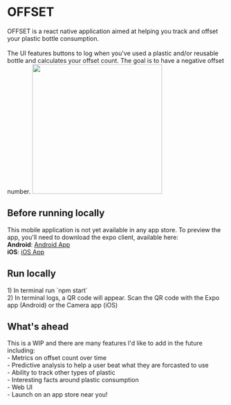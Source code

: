 <h1>OFFSET</h1>
OFFSET is a react native application aimed at helping you track and offset your plastic bottle consumption. 
<br><br>
The UI features buttons to log when you've used a plastic and/or reusable bottle and calculates your offset count. The goal is to have a negative offset number. 

<img src="https://dev-mejia-portfolio.s3.amazonaws.com/offset.png" height="300"/>

<h2>Before running locally</h2>
This mobile application is not yet available in any app store. To preview the app, you'll need to download the expo client, available here:
<br>
	<b>Android</b>: <a href="https://play.google.com/store/apps/details?id=host.exp.exponent&referrer=www">Android App</a>
	<br>
	<b>iOS</b>: <a href="https://apps.apple.com/app/apple-store/id982107779">iOS App</a>
<br>

<h2>Run locally</h2>
1) In terminal run `npm start` 
<br>
2) In terminal logs, a QR code will appear. Scan the QR code with the Expo app (Android) or the Camera app (iOS)
<br>

<h2>What's ahead</h2>
This is a WIP and there are many features I'd like to add in the future including:<br>
- Metrics on offset count over time <br>
- Predictive analysis to help a user beat what they are forcasted to use<br>
- Ability to track other types of plastic<br>
- Interesting facts around plastic consumption<br>
- Web UI<br>
- Launch on an app store near you!

